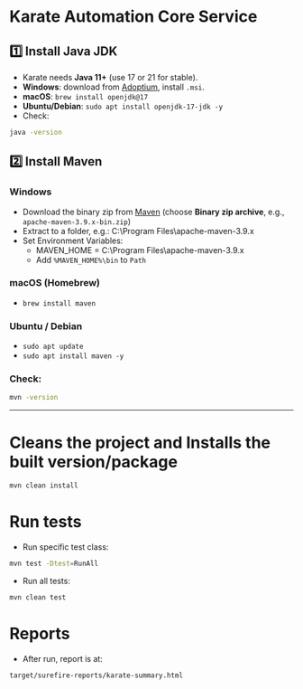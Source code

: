 # Karate Automation Core Service

## 1️⃣ Install Java JDK
- Karate needs **Java 11+** (use 17 or 21 for stable).
- **Windows**: download from [Adoptium](https://adoptium.net/temurin/releases), install `.msi`.
- **macOS**: `brew install openjdk@17`
- **Ubuntu/Debian**: `sudo apt install openjdk-17-jdk -y`
- Check:  
```bash
java -version
```

## 2️⃣ Install Maven
### **Windows**
- Download the binary zip from [Maven](https://maven.apache.org/download.cgi) (choose **Binary zip archive**, e.g., `apache-maven-3.9.x-bin.zip`)
- Extract to a folder, e.g.: C:\Program Files\apache-maven-3.9.x
- Set Environment Variables:
    + MAVEN_HOME = C:\Program Files\apache-maven-3.9.x
    + Add `%MAVEN_HOME%\bin` to `Path`
### **macOS (Homebrew)**
- `brew install maven`
### **Ubuntu / Debian**
- `sudo apt update`
- `sudo apt install maven -y`
### Check:  
```bash
mvn -version
```

---

# Cleans the project and Installs the built version/package
```bash
mvn clean install
```

# Run tests
- Run specific test class:
```bash
mvn test -Dtest=RunAll
```
- Run all tests:
```bash
mvn clean test
```

# Reports
- After run, report is at:
```bash
target/surefire-reports/karate-summary.html
```
